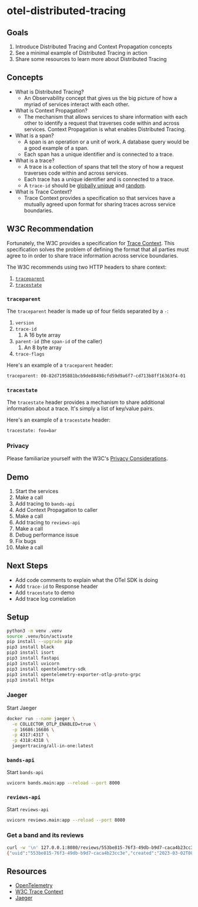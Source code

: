 # otel-distributed-tracing

## Goals

1. Introduce Distributed Tracing and Context Propagation concepts
2. See a minimal example of Distributed Tracing in action
3. Share some resources to learn more about Distributed Tracing

## Concepts

- What is Distributed Tracing?
  - An Observability concept that gives us the big picture of how a myriad of services interact with each other.
- What is Context Propagation?
  - The mechanism that allows services to share information with each other to identify a request that traverses code within and across services.  Context Propagation is what enables Distributed Tracing.
- What is a span?
  - A span is an operation or a unit of work.  A database query would be a good example of a span.
  - Each span has a unique identifier and is connected to a trace.
- What is a trace?
  - A trace is a collection of spans that tell the story of how a request traverses code within and across services.
  - Each trace has a unique identifier and is connected to a trace.
  - A `trace-id` should be [globally unique](https://www.w3.org/TR/trace-context/#uniqueness-of-trace-id) and [random](https://www.w3.org/TR/trace-context/#randomness-of-trace-id).
- What is Trace Context?
  - Trace Context provides a specification so that services have a mutually agreed upon format for sharing traces across service boundaries.

## W3C Recommendation

Fortunately, the W3C provides a specification for [Trace Context](https://www.w3.org/TR/trace-context).  This specification solves the problem of defining the format that all parties must agree to in order to share trace information across service boundaries.

The W3C recommends using two HTTP headers to share context:

   1. [`traceparent`](https://www.w3.org/TR/trace-context/#traceparent-header)
   2. [`tracestate`](https://www.w3.org/TR/trace-context/#tracestate-header)

### `traceparent`

The `traceparent` header is made up of four fields separated by a `-`:

1. `version`
2. `trace-id`
   1. A 16 byte array
3. `parent-id` (the `span-id` of the caller)
   1. An 8 byte array
4. `trace-flags`

Here's an example of a `traceparent` header:

```sh
traceparent: 00-82d7195881bcb9de88498cfd59d9a6f7-cd713b8ff16363f4-01
```

### `tracestate`

The `tracestate` header provides a mechanism to share additional information about a trace.  It's simply a list of key/value pairs.

Here's an example of a `tracestate` header:

```sh
tracestate: foo=bar
```

### Privacy

Please familiarize yourself with the W3C's [Privacy Considerations](https://www.w3.org/TR/trace-context/#privacy-considerations).

## Demo

1. Start the services
2. Make a call
3. Add tracing to `bands-api`
4. Add Context Propagation to caller
5. Make a call
6. Add tracing to `reviews-api`
7. Make a call
8. Debug performance issue
9.  Fix bugs
10. Make a call

## Next Steps
- Add code comments to explain what the OTel SDK is doing
- Add `trace-id` to Response header
- Add `tracestate` to demo
- Add trace log correlation

## Setup

```sh
python3 -m venv .venv
source .venv/bin/activate
pip install --upgrade pip
pip3 install black
pip3 install isort
pip3 install fastapi
pip3 install uvicorn
pip3 install opentelemetry-sdk
pip3 install opentelemetry-exporter-otlp-proto-grpc
pip3 install httpx
```

### Jaeger

Start Jaeger

```sh
docker run --name jaeger \
  -e COLLECTOR_OTLP_ENABLED=true \
  -p 16686:16686 \
  -p 4317:4317 \
  -p 4318:4318 \
  jaegertracing/all-in-one:latest
```

### `bands-api`

Start `bands-api`

```sh
uvicorn bands.main:app --reload --port 8000
```

### `reviews-api`

Start `reviews-api`

```sh
uvicorn reviews.main:app --reload --port 8080
```

### Get a band and its reviews
```sh
curl -w '\n' 127.0.0.1:8080/reviews/553be815-76f3-49db-b9d7-caca4b23cc3e
{"uuid":"553be815-76f3-49db-b9d7-caca4b23cc3e","created":"2023-03-02T08:22:57.546341","succeeded_at":"2023-03-02T08:22:57.546772","result":{"body":"I am a review."}}
```

## Resources

- [OpenTelemetry](https://opentelemetry.io)
- [W3C Trace Context](https://www.w3.org/TR/trace-context)
- [Jaeger](https://www.jaegertracing.io)

